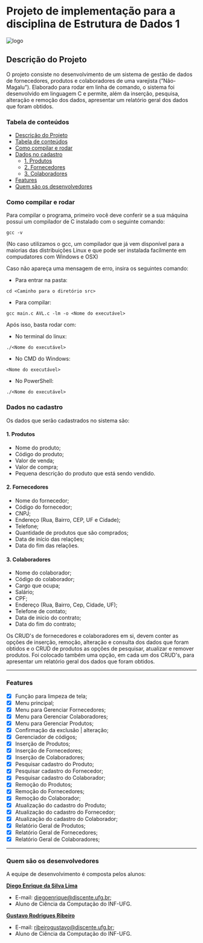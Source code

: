 # Projeto de implementação para a disciplina de Estrutura de Dados 1

![logo](https://user-images.githubusercontent.com/74943794/117087041-c1654700-ad24-11eb-898e-1563ddb32717.png)

## Descrição do Projeto

 O projeto consiste no desenvolvimento de um sistema de gestão
 de dados de fornecedores, produtos e colaboradores de uma varejista (”Não-Magalu”). Elaborado para rodar em linha de comando, o sistema foi desenvolvido em linguagem C e permite, além da inserção, pesquisa, alteração e remoção dos dados, apresentar um relatório geral dos dados que foram obtidos.

### Tabela de conteúdos

* [Descrição do Projeto](#descrição-do-Projeto)
* [Tabela de conteúdos](#tabela-de-conteúdos)
* [Como  compilar e rodar](#como-compilar-e-rodar)
* [Dados no cadastro](#dados-no-cadastro)
    * [1. Produtos](#1-produtos)
    * [2. Fornecedores](#2-fornecedores)
    * [3. Colaboradores](#3-colaboradores)
* [Features](#features)
* [Quem são os desenvolvedores](#quem-são-os-desenvolvedores)

### Como compilar e rodar

Para compilar o programa, primeiro você deve conferir se a sua máquina possui um compilador de C instalado com o seguinte comando: 

```
gcc -v
```

(No caso utilizamos o gcc, um compilador que já vem disponível para a maiorias das distribuições Linux e que pode ser instalada facilmente em compudatores com Windows e OSX)

Caso não apareça uma mensagem de erro, insira os seguintes  comando:

- Para entrar na pasta:
```
cd <Caminho para o diretório src>
```

- Para compilar:
```
gcc main.c AVL.c -lm -o <Nome do executável>
```

Após isso, basta rodar com:
- No terminal do linux:
```
./<Nome do executável>
```

- No CMD do Windows:
```
<Nome do executável>
```

- No PowerShell:
```
./<Nome do executável>
```

### Dados no cadastro

Os dados que serão cadastrados no sistema são:

#### 1. Produtos

- Nome do produto;
- Código do produto;
- Valor de venda;
- Valor de compra;
- Pequena descrição do produto que está sendo vendido.

#### 2. Fornecedores

- Nome do fornecedor;
- Código do fornecedor;
- CNPJ;
- Endereço (Rua, Bairro, CEP, UF e Cidade);
- Telefone;
- Quantidade de produtos que são comprados;
- Data de início das relações;
- Data do fim das relações.

#### 3. Colaboradores

- Nome do colaborador;
- Código do colaborador; 
- Cargo que ocupa;
- Salário; 
- CPF;	
- Endereço (Rua, Bairro, Cep, Cidade, UF);
- Telefone de contato;
- Data de inicio do contrato;
- Data do fim do contrato; 

Os  CRUD's de fornecedores e colaboradores em si, devem conter as opções de inserção, remoção, alteração e consulta dos dados que foram obtidos e o CRUD de produtos as opções de pesquisar, atualizar e remover produtos. Foi colocado também uma opção, em cada um dos CRUD's, para apresentar um relatório geral dos dados que foram obtidos.

---
### Features

- [x] Função para limpeza de tela;
- [X] Menu principal;
- [X] Menu para Gerenciar Fornecedores;
- [X] Menu para Gerenciar Colaboradores;
- [X] Menu para Gerenciar Produtos;
- [X] Confirmação da exclusão | alteração;
- [X] Gerenciador de códigos;
- [X] Inserção de Produtos;
- [X] Inserção de Fornecedores;
- [X] Inserção de Colaboradores;
- [X] Pesquisar cadastro do Produto;
- [X] Pesquisar cadastro do Fornecedor;
- [X] Pesquisar cadastro do Colaborador;
- [X] Remoção do Produtos;
- [X] Remoção do Fornecedores;
- [X] Remoção do Colaborador;
- [X] Atualização do cadastro do Produto;
- [X] Atualização do cadastro do Fornecedor;
- [X] Atualização do cadastro do Colaborador;
- [X] Relatório Geral de Produtos;
- [x] Relatório Geral de Fornecedores;
- [X] Relatório Geral de Colaboradores;

---
### Quem são os desenvolvedores

A equipe de desenvolvimento é composta pelos alunos: 

__[Diego Enrique da Silva Lima](https://github.com/dgoenrique)__

- E-mail: diegoenrique@discente.ufg.br;
- Aluno de Ciência da Computação do INF-UFG.

__[Gustavo Rodrigues Ribeiro](https://github.com/GustavooRibas)__

- E-mail:  ribeirogustavo@discente.ufg.br;
- Aluno de Ciência da Computação do INF-UFG.

